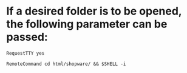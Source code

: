 # If a desired folder is to be opened, the following parameter can be passed:

```RequestTTY yes```

```RemoteCommand cd html/shopware/ && $SHELL -i```
